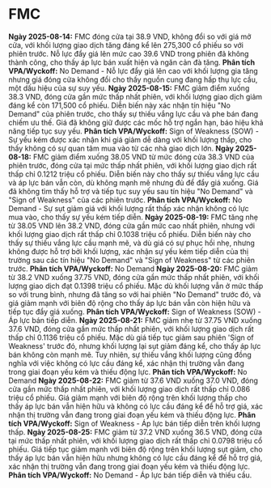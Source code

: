 # FMC

**Ngày 2025-08-14:** FMC đóng cửa tại 38.9 VND, không đổi so với giá mở cửa, với khối lượng giao dịch tăng đáng kể lên 275,300 cổ phiếu so với phiên trước. Nỗ lực đẩy giá lên mức cao 39.6 VND trong phiên đã không thành công, cho thấy áp lực bán xuất hiện và ngăn cản đà tăng. **Phân tích VPA/Wyckoff:** No Demand - Nỗ lực đẩy giá lên cao với khối lượng gia tăng nhưng giá đóng cửa không đổi cho thấy nguồn cung đang hấp thụ lực cầu, một dấu hiệu của sự suy yếu.
**Ngày 2025-08-15:** FMC giảm điểm xuống 38.3 VND, đóng cửa gần mức thấp nhất phiên, với khối lượng giao dịch giảm đáng kể còn 171,500 cổ phiếu. Diễn biến này xác nhận tín hiệu "No Demand" của phiên trước, cho thấy sự thiếu vắng lực cầu và phe bán đang chiếm ưu thế. Giá đã không giữ được các mốc hỗ trợ ngắn hạn, báo hiệu khả năng tiếp tục suy yếu. **Phân tích VPA/Wyckoff:** Sign of Weakness (SOW) - Sự yếu kém được xác nhận khi giá giảm dễ dàng với khối lượng thấp, cho thấy không có sự quan tâm mua vào từ các nhà giao dịch lớn.
**Ngày 2025-08-18:** FMC giảm điểm xuống 38.05 VND từ mức đóng cửa 38.3 VND của phiên trước, đóng cửa tại mức thấp nhất phiên, với khối lượng giao dịch rất thấp chỉ 0.1212 triệu cổ phiếu. Diễn biến này cho thấy sự thiếu vắng lực cầu và áp lực bán vẫn còn, dù không mạnh mẽ nhưng đủ để đẩy giá xuống. Giá đã không tìm thấy hỗ trợ và tiếp tục suy yếu sau tín hiệu "No Demand" và "Sign of Weakness" của các phiên trước. **Phân tích VPA/Wyckoff:** No Demand - Sự sụt giảm giá với khối lượng rất thấp xác nhận không có lực mua vào, cho thấy sự yếu kém tiếp diễn.
**Ngày 2025-08-19:** FMC tăng nhẹ từ 38.05 VND lên 38.2 VND, đóng cửa gần mức cao nhất phiên, nhưng với khối lượng giao dịch rất thấp chỉ 0.1038 triệu cổ phiếu. Diễn biến này cho thấy sự thiếu vắng lực cầu mạnh mẽ, và dù giá có sự phục hồi nhẹ, nhưng không được hỗ trợ bởi khối lượng, xác nhận sự yếu kém tiếp diễn của thị trường sau các tín hiệu "No Demand" và "Sign of Weakness" từ các phiên trước. **Phân tích VPA/Wyckoff:** No Demand
**Ngày 2025-08-20:** FMC giảm từ 38.2 VND xuống 37.75 VND, đóng cửa gần mức thấp nhất phiên, với khối lượng giao dịch đạt 0.1398 triệu cổ phiếu. Mặc dù khối lượng vẫn ở mức thấp so với trung bình, nhưng đã tăng so với hai phiên "No Demand" trước đó, và giá giảm mạnh với biên độ rộng cho thấy áp lực bán vẫn còn hiện hữu và tiếp tục đẩy giá xuống. **Phân tích VPA/Wyckoff:** Sign of Weakness (SOW) - Áp lực bán tiếp diễn.
**Ngày 2025-08-21:** FMC giảm nhẹ từ 37.75 VND xuống 37.6 VND, đóng cửa gần mức thấp nhất phiên, với khối lượng giao dịch rất thấp chỉ 0.1136 triệu cổ phiếu. Mặc dù giá tiếp tục giảm sau phiên 'Sign of Weakness' trước đó, nhưng khối lượng lại sụt giảm đáng kể, cho thấy áp lực bán không còn mạnh mẽ. Tuy nhiên, sự thiếu vắng khối lượng cũng đồng nghĩa với việc không có lực cầu đáng kể, xác nhận thị trường vẫn đang trong giai đoạn yếu kém và thiếu động lực. **Phân tích VPA/Wyckoff:** No Demand
**Ngày 2025-08-22:** FMC giảm từ 37.6 VND xuống 37.0 VND, đóng cửa gần mức thấp nhất phiên, với khối lượng giao dịch rất thấp chỉ 0.086 triệu cổ phiếu. Giá giảm mạnh với biên độ rộng trên khối lượng thấp cho thấy áp lực bán vẫn hiện hữu và không có lực cầu đáng kể để hỗ trợ giá, xác nhận thị trường vẫn đang trong giai đoạn yếu kém và thiếu động lực. **Phân tích VPA/Wyckoff:** Sign of Weakness - Áp lực bán tiếp diễn trên khối lượng thấp.
**Ngày 2025-08-25:** FMC giảm từ 37.2 VND xuống 36.5 VND, đóng cửa tại mức thấp nhất phiên, với khối lượng giao dịch rất thấp chỉ 0.0798 triệu cổ phiếu. Giá tiếp tục giảm mạnh với biên độ rộng trên khối lượng sụt giảm, cho thấy áp lực bán vẫn hiện hữu nhưng không có lực cầu đáng kể để hỗ trợ giá, xác nhận thị trường vẫn đang trong giai đoạn yếu kém và thiếu động lực. **Phân tích VPA/Wyckoff:** No Demand - Áp lực bán tiếp diễn và thiếu cầu.
